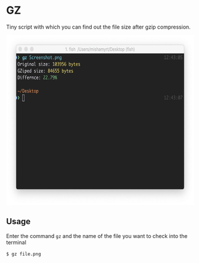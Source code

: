 # GZ
Tiny script with which you can find out the file size after gzip compression.

<img src="./terminal@2x.png" width="646" height="455">

## Usage

Enter the command `gz` and the name of the file you want to check into the terminal

```sh
$ gz file.png
```

